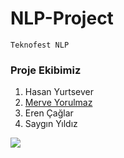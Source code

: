 # NLP-Project

```
Teknofest NLP
```

### Proje Ekibimiz

1. Hasan Yurtsever
2. [Merve Yorulmaz](https://github.com/yrlmzmerve)
3. Eren Çağlar
4. Saygın Yıldız


 <a href="http://fvcproductions.com"><img src="https://www.pigenclikdernegi.org/wp-content/uploads/2020/02/nlp-web-1024x335.jpg"></a>
